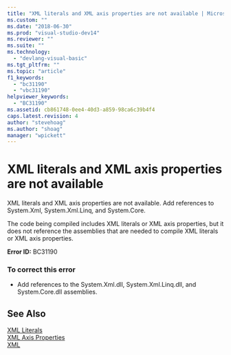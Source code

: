 ```yaml
---
title: "XML literals and XML axis properties are not available | Microsoft Docs"
ms.custom: ""
ms.date: "2018-06-30"
ms.prod: "visual-studio-dev14"
ms.reviewer: ""
ms.suite: ""
ms.technology: 
  - "devlang-visual-basic"
ms.tgt_pltfrm: ""
ms.topic: "article"
f1_keywords: 
  - "bc31190"
  - "vbc31190"
helpviewer_keywords: 
  - "BC31190"
ms.assetid: cb861748-0ee4-40d3-a859-98ca6c39b4f4
caps.latest.revision: 4
author: "stevehoag"
ms.author: "shoag"
manager: "wpickett"
---
```

# XML literals and XML axis properties are not available
XML literals and XML axis properties are not available. Add references to System.Xml, System.Xml.Linq, and System.Core.  
  
 The code being compiled includes XML literals or XML axis properties, but it does not reference the assemblies that are needed to compile XML literals or XML axis properties.  
  
 **Error ID:** BC31190  
  
### To correct this error  
  
-   Add references to the System.Xml.dll, System.Xml.Linq.dll, and System.Core.dll assemblies.  
  
## See Also  
 [XML Literals](http://msdn.microsoft.com/library/16b28c40-8768-423f-bd9c-22ff10de2b54)   
 [XML Axis Properties](http://msdn.microsoft.com/library/7e400e20-5d1e-4d22-a65c-9df79d5c1621)   
 [XML](http://msdn.microsoft.com/library/954b6e40-1246-4185-a018-4061724fcae9)